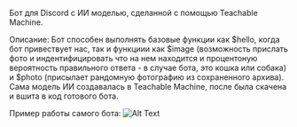 Бот для Discord с ИИ моделью, сделанной с помощью Teachable Machine.

Описание: Бот способен выполнять базовые функции как $hello, когда бот привествует нас, так и функциии как $image (возможность прислать фото и индентифицировать 
что на нем находится и процентоную вероятность правильного ответа - в случае бота, это кошка или собака) и $photo (присылает рандомную фотографию из сохраненного архива). 
Сама модель ИИ создавалась в Teachable Machine, после была скачена и вшита в код готового бота. 

Пример работы самого бота: ![Alt Text](https://1drv.ms/i/s!Akm3ggc-mdSunS-vXOUVK-p0LInM?e=w0SBVx)
